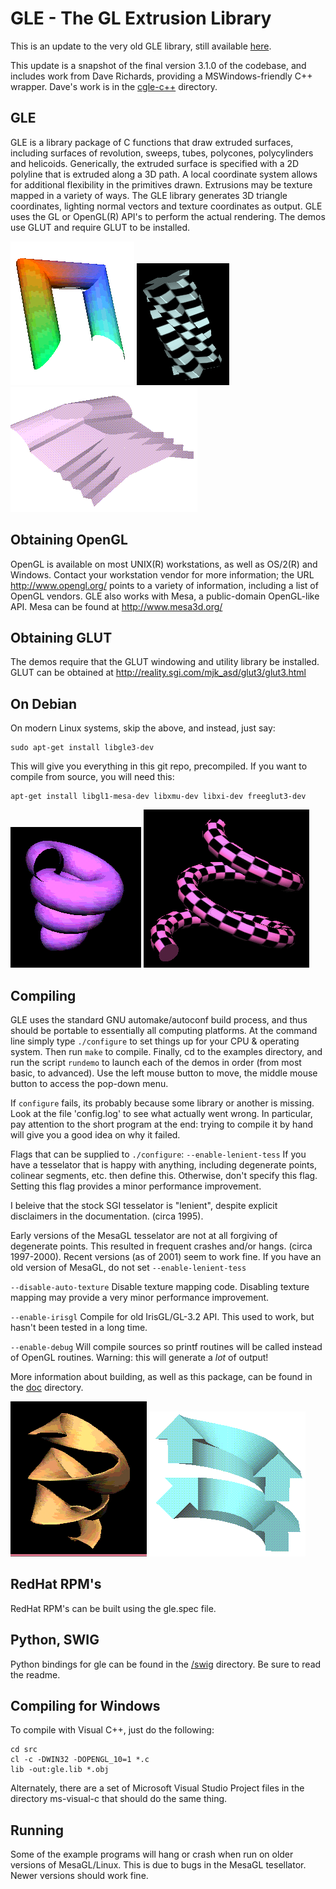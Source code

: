 

GLE - The GL Extrusion Library
==============================
This is an update to the very old GLE library, still available
[here](https://www.linas.org/gle/).

This update is a snapshot of the final version 3.1.0 of the codebase,
and includes work from Dave Richards, providing a MSWindows-friendly
C++ wrapper. Dave's work is in the [cgle-c++](cgle-c++) directory.

GLE
---

GLE is a library package of C functions that draw
extruded surfaces, including surfaces of revolution,
sweeps, tubes, polycones, polycylinders and helicoids.
Generically, the extruded surface is specified with a
2D polyline that is extruded along a 3D path.  A local
coordinate system allows for additional flexibility in
the primitives drawn.  Extrusions may be texture mapped
in a variety of ways.  The GLE library generates 3D
triangle coordinates, lighting normal vectors and
texture coordinates as output. GLE uses the GL or
OpenGL(R) API's to perform the actual rendering.
The demos use GLUT and require GLUT to be installed.

![img](/doc/html/basic.gif "Basic Cylinders")
![img](/doc/html/texscr.gif "Textured Screw")
![img](/doc/html/twist3.gif "Cut surface")

Obtaining OpenGL
----------------
OpenGL is available on most UNIX(R) workstations,
as well as OS/2(R) and Windows.  Contact your
workstation vendor for more information; the URL
http://www.opengl.org/ points to a variety of
information, including a list of OpenGL vendors.
GLE also works with Mesa, a public-domain
OpenGL-like API. Mesa can be found at
http://www.mesa3d.org/

Obtaining GLUT
--------------
The demos require that the GLUT windowing and
utility library be installed.  GLUT can be obtained
at http://reality.sgi.com/mjk_asd/glut3/glut3.html

On Debian
---------
On modern Linux systems, skip the above, and instead, just say:
```
sudo apt-get install libgle3-dev
```
This will give you everything in this git repo, precompiled.
If you want to compile from source, you will need this:
```
apt-get install libgl1-mesa-dev libxmu-dev libxi-dev freeglut3-dev
```

![img](/doc/html/helix2.gif "Helix")
![img](/doc/html/helixtex.gif "Textured Helix")

Compiling
---------
GLE uses the standard GNU automake/autoconf build process,
and thus should be portable to essentially all computing
platforms.  At the command line simply type `./configure`
to set things up for your CPU & operating system.  Then run
`make` to compile. Finally, cd to the examples directory,
and run the script `rundemo` to launch each of the demos
in order (from most basic, to advanced).  Use the left
mouse button to move, the middle mouse button to access
the pop-down menu.

If `configure` fails, its probably because some library
or another is missing.  Look at the file 'config.log'
to see what actually went wrong.  In particular, pay
attention to the short program at the end: trying to
compile it by hand will give you a good idea on why
it failed.

Flags that can be supplied to `./configure`:
`--enable-lenient-tess`
If you have a tesselator that is happy with anything,
including degenerate points, colinear segments, etc.
then define this. Otherwise, don't specify this flag.
Setting this flag provides a minor performance improvement.
	
I beleive that the stock SGI tesselator is "lenient",
despite explicit disclaimers in the documentation.
(circa 1995).
	
Early versions of the MesaGL tesselator are not at all
forgiving of degenerate points.  This resulted in frequent
crashes and/or hangs.  (circa 1997-2000). Recent versions
(as of 2001) seem to work fine.  If you have an old version
 of MesaGL, do not set  `--enable-lenient-tess`

`--disable-auto-texture`
Disable texture mapping code.  Disabling texture
mapping may provide a very minor performance improvement.

`--enable-irisgl`
Compile for old IrisGL/GL-3.2 API.  This used to work, but
hasn't been tested in a long time.

`--enable-debug`
Will compile sources so printf routines will be called instead
of OpenGL routines.  Warning: this will generate a *lot* of
output!


More information about building, as well as this package,
can be found in the
[doc](https://github.com/linas/glextrusion/raw/master/doc/html/index.html) directory.

![img](/doc/html/helix4.gif "Ribbon")
![img](/doc/html/shear.gif "Shearing")

RedHat RPM's
------------
RedHat RPM's can be built using the gle.spec file.


Python, SWIG
------------
Python bindings for gle can be found in the [/swig](swig) directory.
Be sure to read the readme.

Compiling for Windows
------------------------
To compile with Visual C++, just do the following:

```
cd src
cl -c -DWIN32 -DOPENGL_10=1 *.c
lib -out:gle.lib *.obj
```

Alternately, there are a set of Microsoft Visual Studio Project
files in the directory ms-visual-c that should do the same thing.


Running
-------
Some of the example programs will hang or crash when run on
older versions of MesaGL/Linux.  This is due to bugs in the
MesaGL tesellator.  Newer versions should work fine.
